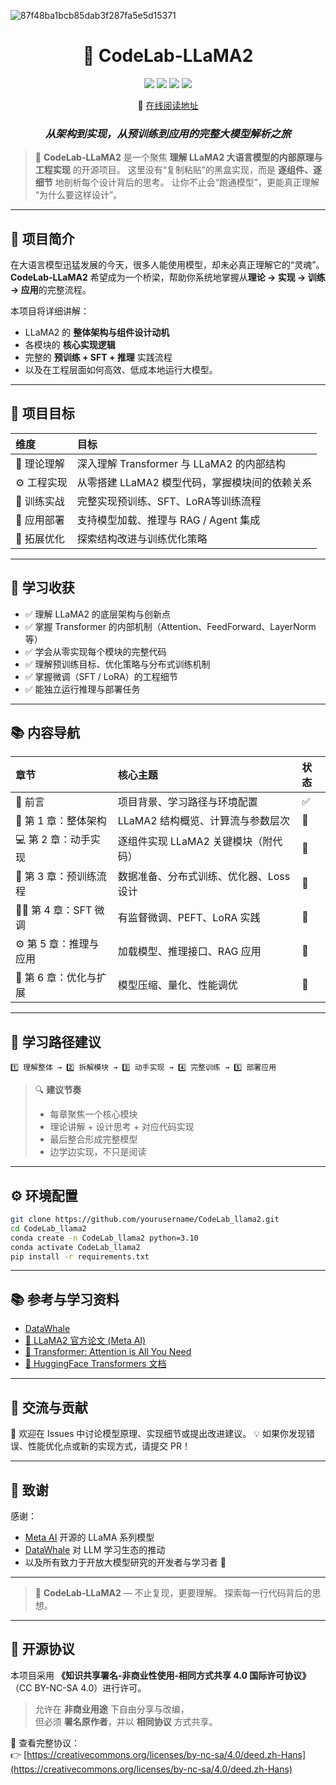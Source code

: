 ![87f48ba1bcb85dab3f287fa5e5d15371](https://github.com/user-attachments/assets/3570a363-8006-4e3b-a05c-9191fd91daca)

<h1 align="center">🦙 CodeLab-LLaMA2</h1>

<p align="center">
  <img src="https://img.shields.io/badge/Framework-PyTorch-red?style=flat-square">
  <img src="https://img.shields.io/badge/Model-LLaMA2-blue?style=flat-square">
  <img src="https://img.shields.io/badge/License-MIT-green?style=flat-square">
  <img src="https://img.shields.io/badge/Level-Advanced-orange?style=flat-square">
</p>


<div align="center">

📖 [在线阅读地址](https://icnckt01te7y.feishu.cn/wiki/ZdP3wZQ3CiGKSkkS2NacAzhmnid?from=from_copylink)
### *从架构到实现，从预训练到应用的完整大模型解析之旅*
</div>



> 🌟 **CodeLab-LLaMA2** 是一个聚焦 **理解 LLaMA2 大语言模型的内部原理与工程实现** 的开源项目。
> 这里没有“复制粘贴”的黑盒实现，而是 **逐组件、逐细节** 地剖析每个设计背后的思考。
> 让你不止会“跑通模型”，更能真正理解 “为什么要这样设计”。

---

## 📘 项目简介

在大语言模型迅猛发展的今天，很多人能使用模型，却未必真正理解它的“灵魂”。
**CodeLab-LLaMA2** 希望成为一个桥梁，帮助你系统地掌握从**理论 → 实现 → 训练 → 应用**的完整流程。

本项目将详细讲解：

* LLaMA2 的 **整体架构与组件设计动机**
* 各模块的 **核心实现逻辑**
* 完整的 **预训练 + SFT + 推理** 实践流程
* 以及在工程层面如何高效、低成本地运行大模型。

---

## 🎯 项目目标

| 维度      | 目标                              |
| :------ | :------------------------------ |
| 🧠 理论理解 | 深入理解 Transformer 与 LLaMA2 的内部结构 |
| ⚙️ 工程实现 | 从零搭建 LLaMA2 模型代码，掌握模块间的依赖关系     |
| 🧮 训练实战 | 完整实现预训练、SFT、LoRA等训练流程    |
| 🚀 应用部署 | 支持模型加载、推理与 RAG / Agent 集成       |
| 🧩 拓展优化 | 探索结构改进与训练优化策略                   |

---

## 🌱 学习收获

* ✅ 理解 LLaMA2 的底层架构与创新点
* ✅ 掌握 Transformer 的内部机制（Attention、FeedForward、LayerNorm 等）
* ✅ 学会从零实现每个模块的完整代码
* ✅ 理解预训练目标、优化策略与分布式训练机制
* ✅ 掌握微调（SFT / LoRA）的工程细节
* ✅ 能独立运行推理与部署任务

---

## 📚 内容导航

| 章节                             | 核心主题                                     | 状态 |
| :----------------------------- | :--------------------------------------- | :- |
| 🧭 前言                          | 项目背景、学习路径与环境配置                               | ✅  |
| 🧩 第 1 章：整体架构                  | LLaMA2 结构概览、计算流与参数层次                     | 🧩  |
| 💻 第 2 章：动手实现                  | 逐组件实现 LLaMA2 关键模块（附代码）                   | 🧩  |
| 🔬 第 3 章：预训练流程                 | 数据准备、分布式训练、优化器、Loss 设计               | 🧩 |
| 🧑‍🏫 第 4 章：SFT 微调             | 有监督微调、PEFT、LoRA 实践                                 | 🧩 |
| ⚙️ 第 5 章：推理与应用                 | 加载模型、推理接口、RAG 应用                          | 🧩 |
| 🧠 第 6 章：优化与扩展                 | 模型压缩、量化、性能调优                              | 🧩 |


---

## 🧠 学习路径建议

```text
1️⃣ 理解整体 → 2️⃣ 拆解模块 → 3️⃣ 动手实现 → 4️⃣ 完整训练 → 5️⃣ 部署应用
```

> 🔍 **建议节奏**
>
> * 每章聚焦一个核心模块
> * 理论讲解 + 设计思考 + 对应代码实现
> * 最后整合形成完整模型
> * 边学边实现，不只是阅读

---



## ⚙️ 环境配置

```bash
git clone https://github.com/yourusername/CodeLab_llama2.git
cd CodeLab_llama2
conda create -n CodeLab_llama2 python=3.10
conda activate CodeLab_llama2
pip install -r requirements.txt
```

---

## 📚 参考与学习资料
* [DataWhale](https://github.com/datawhalechina) 
* [📄 LLaMA2 官方论文 (Meta AI)](https://arxiv.org/abs/2307.09288)
* [📄 Transformer: Attention is All You Need](https://arxiv.org/abs/1706.03762)
* [🤗 HuggingFace Transformers 文档](https://huggingface.co/docs/transformers/index)
---

## 💬 交流与贡献

📮 欢迎在 Issues 中讨论模型原理、实现细节或提出改进建议。
💡 如果你发现错误、性能优化点或新的实现方式，请提交 PR！

---

## 🌟 致谢

感谢：
* [Meta AI](https://ai.meta.com/) 开源的 LLaMA 系列模型
* [DataWhale](https://github.com/datawhalechina) 对 LLM 学习生态的推动
* 以及所有致力于开放大模型研究的开发者与学习者 🙌

---

> 🧭 **CodeLab-LLaMA2** — 不止复现，更要理解。
> 探索每一行代码背后的思想。

---

## 🪪 开源协议

本项目采用 **《知识共享署名-非商业性使用-相同方式共享 4.0 国际许可协议》**（CC BY-NC-SA 4.0）进行许可。  

> 允许在 **非商业用途** 下自由分享与改编，  
> 但必须 **署名原作者**，并以 **相同协议** 方式共享。  

📄 查看完整协议：  
👉 [https://creativecommons.org/licenses/by-nc-sa/4.0/deed.zh-Hans](https://creativecommons.org/licenses/by-nc-sa/4.0/deed.zh-Hans)

